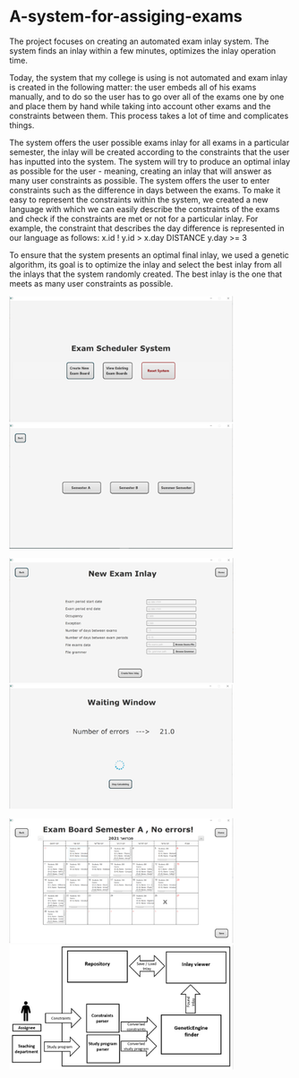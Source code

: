 # A-system-for-assiging-exams
The project focuses on creating an automated exam inlay system.
The system finds an inlay within a few minutes, optimizes the inlay operation time.

Today, the system that my college is using is not automated and exam inlay is created in the following matter: the user embeds all of his exams manually, and to do so the user has to go over all of the exams one by one and place them by hand while taking into account other exams and the constraints between them. 
This process takes a lot of time and complicates things.

The system offers the user possible exams inlay for all exams in a particular semester, the inlay will be created according to the constraints that the user has inputted into the system. The system will try to produce an optimal inlay as possible for the user - meaning, creating an inlay that will answer as many user constraints as possible.
The system offers the user to enter constraints such as the difference in days between the exams. 
To make it easy to represent the constraints within the system, we created a new language with which we can easily describe the constraints of the exams and check if the constraints are met or not for a particular inlay.
For example, the constraint that describes the day difference is represented in our
language as follows:
x.id ! y.id > x.day DISTANCE   y.day >= 3

To ensure that the system presents an optimal final inlay, we used a genetic algorithm, its goal is to optimize the inlay and select the best inlay from all the inlays that the system randomly created.
The best inlay is the one that meets as many user constraints as possible.

<img src = "images/mainScreen.png" width="400">  <img src = "images/semesterScreen.png" width="400"> 

<img src = "images/inputScreen.png" width="400">  <img src = "images/waitingScreen.png" width="400"> 

<img src = "images/inlayScreen.png" width="400">   <img src = "images/diagram.PNG" width="400">
